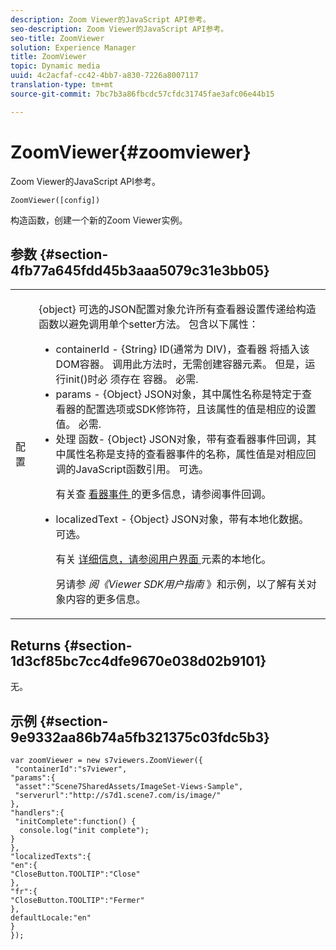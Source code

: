 ```yaml
---
description: Zoom Viewer的JavaScript API参考。
seo-description: Zoom Viewer的JavaScript API参考。
seo-title: ZoomViewer
solution: Experience Manager
title: ZoomViewer
topic: Dynamic media
uuid: 4c2acfaf-cc42-4bb7-a830-7226a8007117
translation-type: tm+mt
source-git-commit: 7bc7b3a86fbcdc57cfdc31745fae3afc06e44b15

---
```



# ZoomViewer{#zoomviewer}

Zoom Viewer的JavaScript API参考。

`ZoomViewer([config])`

构造函数，创建一个新的Zoom Viewer实例。

## 参数 {#section-4fb77a645fdd45b3aaa5079c31e3bb05}

<table id="table_896DFF34A68A403DB93A6D597461A573"> 
 <tbody> 
  <tr> 
   <td colname="col1"> <p> <span class="codeph"> <span class="varname"> 配置 </span></span> </p> </td> 
   <td colname="col2"> <p> <span class="codeph"> {object} </span> 可选的JSON配置对象允许所有查看器设置传递给构造函数以避免调用单个setter方法。 包含以下属性： </p> <p> 
     <ul id="ul_789DBD5B72ED4C80B685455B0D59494D"> 
      <li id="li_28FDCB53E4AD4097A51F21B876C18FB1"> <span class="codeph"> containerId </span> - <span class="codeph"> {String} </span> ID(通常为 <span class="codeph"> DIV)，查看器 </span>将插入该DOM容器。 调用此方法时，无需创建容器元素。 但是，运行init()时必 <span class="codeph"> 须存在 </span> 容器。 必需. </li> 
      <li id="li_FDE00392DC1544ABBDD75F81EF814EF2"> <span class="codeph"> params </span> - <span class="codeph"> {Object} </span> JSON对象，其中属性名称是特定于查看器的配置选项或SDK修饰符，且该属性的值是相应的设置值。 必需. </li> 
      <li id="li_C534D5091CDA4717BCC48E3EBBF09AB8"> <span class="codeph"> 处理 </span> 函数- <span class="codeph"> {Object} </span> JSON对象，带有查看器事件回调，其中属性名称是支持的查看器事件的名称，属性值是对相应回调的JavaScript函数引用。 可选。 <p>有关查 <a href="../../../c-html5-s7-aem-asset-viewers/c-html5-20-zoom-viewer-about/c-html5-20-zoom-viewer-event-callbacks.md#concept-66d5996f2b1b44cab3d5264cda5c50cd" format="dita" scope="local"> 看器事件 </a> 的更多信息，请参阅事件回调。 </p> </li> 
      <li id="li_1D181A6B1D434B29B09AFD3F4BE059BD"> <span class="codeph"> localizedText </span> - <span class="codeph"> {Object} </span> JSON对象，带有本地化数据。 可选。 <p>有关 <a href="../../../c-html5-s7-aem-asset-viewers/c-html5-20-zoom-viewer-about/c-html5-20-zoom-viewer-localization.md#concept-cbfc39344c494eb7b9f6a272cff0cc74" format="dita" scope="local"> 详细信息，请参阅用户界面 </a> 元素的本地化。 </p> <p>另请参 <i>阅《Viewer SDK用户指南</i> 》和示例，以了解有关对象内容的更多信息。 </p> </li> 
     </ul> </p> </td> 
  </tr> 
 </tbody> 
</table>

## Returns {#section-1d3cf85bc7cc4dfe9670e038d02b9101}

无。

## 示例 {#section-9e9332aa86b74a5fb321375c03fdc5b3}

```
var zoomViewer = new s7viewers.ZoomViewer({ 
 "containerId":"s7viewer", 
"params":{ 
 "asset":"Scene7SharedAssets/ImageSet-Views-Sample", 
 "serverurl":"http://s7d1.scene7.com/is/image/" 
}, 
"handlers":{ 
 "initComplete":function() { 
  console.log("init complete"); 
} 
}, 
"localizedTexts":{ 
"en":{ 
"CloseButton.TOOLTIP":"Close" 
}, 
"fr":{ 
"CloseButton.TOOLTIP":"Fermer" 
}, 
defaultLocale:"en" 
} 
});
```

